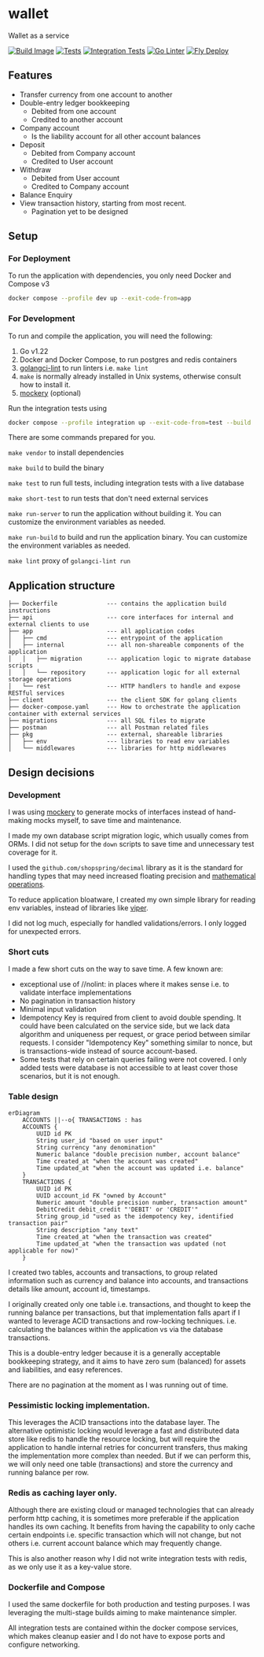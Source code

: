 # wallet

Wallet as a service

[![Build Image](https://github.com/devshark/wallet/actions/workflows/build-image.yaml/badge.svg)](https://github.com/devshark/wallet/actions/workflows/build-image.yaml)
[![Tests](https://github.com/devshark/wallet/actions/workflows/tests.yaml/badge.svg)](https://github.com/devshark/wallet/actions/workflows/tests.yaml)
[![Integration Tests](https://github.com/devshark/wallet/actions/workflows/integration-test.yaml/badge.svg)](https://github.com/devshark/wallet/actions/workflows/integration-test.yaml)
[![Go Linter](https://github.com/devshark/wallet/actions/workflows/linter.yaml/badge.svg)](https://github.com/devshark/wallet/actions/workflows/linter.yaml)
[![Fly Deploy](https://github.com/devshark/wallet/actions/workflows/fly-deploy.yml/badge.svg)](https://github.com/devshark/wallet/actions/workflows/fly-deploy.yml)

## Features

- Transfer currency from one account to another
- Double-entry ledger bookkeeping
  - Debited from one account
  - Credited to another account
- Company account
  - Is the liability account for all other account balances
- Deposit
  - Debited from Company account
  - Credited to User account
- Withdraw
  - Debited from User account
  - Credited to Company account
- Balance Enquiry
- View transaction history, starting from most recent.
  - Pagination yet to be designed

## Setup

### For Deployment

To run the application with dependencies, you only need Docker and Compose v3

```sh
docker compose --profile dev up --exit-code-from=app
```

### For Development

To run and compile the application, you will need the following:

1. Go v1.22
2. Docker and Docker Compose, to run postgres and redis containers
3. [golangci-lint](https://github.com/golangci/golangci-lint) to run linters i.e. `make lint`
4. `make` is normally already installed in Unix systems, otherwise consult how to install it.
5. [mockery](https://github.com/vektra/mockery) (optional)

Run the integration tests using

```sh
docker compose --profile integration up --exit-code-from=test --build
```

There are some commands prepared for you.

`make vendor` to install dependencies

`make build` to build the binary

`make test` to run full tests, including integration tests with a live database

`make short-test` to run tests that don't need external services

`make run-server` to run the application without building it. You can customize the environment variables as needed.

`make run-build` to build and run the application binary. You can customize the environment variables as needed.

`make lint` proxy of `golangci-lint run`

## Application structure

```code
├── Dockerfile              --- contains the application build instructions
├── api                     --- core interfaces for internal and external clients to use
├── app                     --- all application codes
│   ├── cmd                 --- entrypoint of the application
│   ├── internal            --- all non-shareable components of the application
│   │   ├── migration       --- application logic to migrate database scripts
│   │   └── repository      --- application logic for all external storage operations
│   └── rest                --- HTTP handlers to handle and expose RESTful services
├── client                  --- the client SDK for golang clients
├── docker-compose.yaml     --- How to orchestrate the application container with external services
├── migrations              --- all SQL files to migrate
├── postman                 --- all Postman related files
├── pkg                     --- external, shareable libraries
│   ├── env                 --- libraries to read env variables
│   └── middlewares         --- libraries for http middlewares
```

## Design decisions

### Development

I was using [mockery](https://github.com/vektra/mockery) to generate mocks of interfaces instead of hand-making mocks myself, to save time and maintenance.

I made my own database script migration logic, which usually comes from ORMs. I did not setup for the `down` scripts to save time and unnecessary test coverage for it.

I used the `github.com/shopspring/decimal` library as it is the standard for handling types that may need increased floating precision and [mathematical operations](https://0.30000000000000004.com/).

To reduce application bloatware, I created my own simple library for reading env variables, instead of libraries like [viper](https://github.com/spf13/viper).

I did not log much, especially for handled validations/errors. I only logged for unexpected errors.

### Short cuts

I made a few short cuts on the way to save time. A few known are:

- exceptional use of //nolint: in places where it makes sense i.e. to validate interface implementations
- No pagination in transaction history
- Minimal input validation
- Idempotency Key is required from client to avoid double spending. It could have been calculated on the service side, but we lack data algorithm and uniqueness per request, or grace period between similar requests. I consider "Idempotency Key" something similar to nonce, but is transactions-wide instead of source account-based.
- Some tests that rely on certain queries failing were not covered. I only added tests were database is not accessible to at least cover those scenarios, but it is not enough.

### Table design

```mermaid
erDiagram
    ACCOUNTS ||--o{ TRANSACTIONS : has
    ACCOUNTS {
        UUID id PK
        String user_id "based on user input"
        String currency "any denomination"
        Numeric balance "double precision number, account balance"
        Time created_at "when the account was created"
        Time updated_at "when the account was updated i.e. balance"
    }
    TRANSACTIONS {
        UUID id PK
        UUID account_id FK "owned by Account"
        Numeric amount "double precision number, transaction amount"
        DebitCredit debit_credit "'DEBIT' or 'CREDIT'"
        String group_id "used as the idempotency key, identified transaction pair"
        String description "any text"
        Time created_at "when the transaction was created"
        Time updated_at "when the transaction was updated (not applicable for now)"
    }
```

I created two tables, accounts and transactions, to group related information such as currency and balance into accounts, and transactions details like amount, account id, timestamps.

I originally created only one table i.e. transactions, and thought to keep the running balance per transactions, but that implementation falls apart if I wanted to leverage ACID transactions and row-locking techniques. i.e. calculating the balances within the application vs via the database transactions.

This is a double-entry ledger because it is a generally acceptable bookkeeping strategy, and it aims to have zero sum (balanced) for assets and liabilities, and easy references.

There are no pagination at the moment as I was running out of time.

### Pessimistic locking implementation.

This leverages the ACID transactions into the database layer.
The alternative optimistic locking would leverage a fast and distributed data store like redis to handle the resource locking, but will require the application to handle internal retries for concurrent transfers, thus making the implementation more complex than needed. But if we can perform this, we will only need one table (transactions) and store the currency and running balance per row.

### Redis as caching layer only.

Although there are existing cloud or managed technologies that can already perform http caching, it is sometimes more preferable if the application handles its own caching. It benefits from having the capability to only cache certain endpoints i.e. specific transaction which will not change, but not others i.e. current account balance which may frequently change.

This is also another reason why I did not write integration tests with redis, as we only use it as a key-value store.

### Dockerfile and Compose

I used the same dockerfile for both production and testing purposes. I was leveraging the multi-stage builds aiming to make maintenance simpler.

All integration tests are contained within the docker compose services, which makes cleanup easier and I do not have to expose ports and configure networking.
